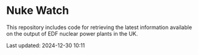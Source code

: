 # Nuke Watch

This repository includes code for retrieving the latest information available on the output of EDF nuclear power plants in the UK.

Last updated: 2024-12-30 10:11